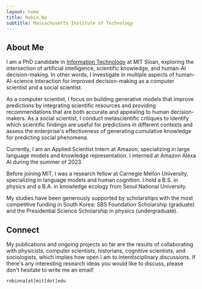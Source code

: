 ```yaml
---
layout: home
title: Robin Na
subtitle: Massachusetts Institute of Technology
---
```


## About Me

I am a PhD candidate in [Information Technology](https://mitsloan.mit.edu/faculty/academic-groups/information-technology/about-us) at MIT Sloan, exploring the intersection of artificial intelligence, scientific knowledge, and human-AI decision-making. In other words, I investigate in multiple aspects of human-AI-science interaction for improved decision-making as a computer scientist and a social scientist.

As a computer scientist, I focus on building generative models that improve predictions by integrating scientific resources and providing recommendations that are both accurate and appealing to human decision-makers. As a social scientist, I conduct metascientific critiques to identify which scientific findings are useful for predictions in different contexts and assess the enterprise's effectiveness of generating cumulative knowledge for predicting social phenomena.

Currently, I am an Applied Scientist Intern at Amazon, specializing in large language models and knowledge representation. I interned at Amazon Alexa AI during the summer of 2023.

Before joining MIT, I was a research fellow at Carnegie Mellon University, specializing in language models and human cognition. I hold a B.S. in physics and a B.A. in knowledge ecology from Seoul National University.

My studies have been generously supported by scholarships with the most competitive funding in South Korea: SBS Foundation Scholarship (graduate) and the Presidential Science Scholarship in physics (undergraduate).

<!--
In one stream, I explore how to advance research methodologies in social and organizational science through integrative/adaptive experiment and interpretable machine learning. This contributes to the second stream, which is to develop a better understanding of how the omnipresence of algorithmic decision-making influences our knowledge ecosystem. Optimistically, how can algorithms help us expand our knowledge by connecting the dots and revealing rich dimensions of subtleties previously less explored by humans? Pessimistically, how can algorithmic biases perpetuate social stratification or contribute to polarization and suboptimal collective performance? -->

<!---
broadly interested in deploying various computational methods to understand collective human behaviors in IT-driven society. Such methods include network analysis, natural language processing, reinforcement learning, causal inference, and adaptive experiments. My ambitious research goal is to employ IT in a way that contributes to society where diverse ideas and backgrounds are appreciated while preventing polarization and discrimination that can be caused by social media and machine learning algorithms. This explains my current interests in algorithmic fairness and social network.
--->


## Connect

My publications and ongoing projects so far are the results of collaborating with physicists, computer scientists, historians, cognitive scientists, and sociologists, which implies how open I am to interdisciplinary discussions. If there's any interesting research ideas you would like to discuss, please don't hesitate to write me an email!

```
robinna[at]mit[dot]edu
```
